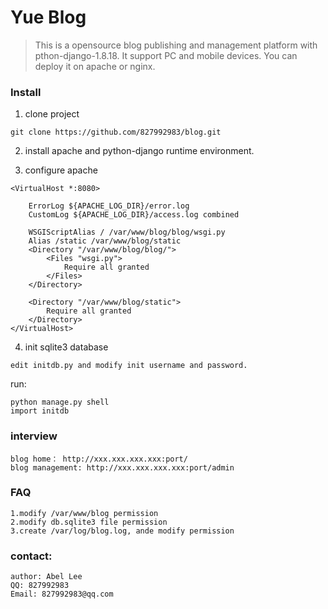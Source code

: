 # Yue Blog
>This is a opensource blog publishing and management platform with pthon-django-1.8.18. It support PC and mobile devices. 
>You can deploy it on apache or nginx.
### Install
1. clone project
```
git clone https://github.com/827992983/blog.git
```
2. install apache and python-django runtime environment.

3. configure apache 
```
<VirtualHost *:8080>

	ErrorLog ${APACHE_LOG_DIR}/error.log
	CustomLog ${APACHE_LOG_DIR}/access.log combined

	WSGIScriptAlias / /var/www/blog/blog/wsgi.py
	Alias /static /var/www/blog/static
	<Directory "/var/www/blog/blog/">
		<Files "wsgi.py">
			Require all granted
		</Files>
	</Directory>

	<Directory "/var/www/blog/static">
		Require all granted
	</Directory>
</VirtualHost>
```
4. init sqlite3 database
```
edit initdb.py and modify init username and password.
```
run:
```
python manage.py shell
import initdb
```
### interview
```
blog home： http://xxx.xxx.xxx.xxx:port/
blog management: http://xxx.xxx.xxx.xxx:port/admin
```
### FAQ
```
1.modify /var/www/blog permission
2.modify db.sqlite3 file permission
3.create /var/log/blog.log, ande modify permission
```
### contact:
```
author: Abel Lee 
QQ: 827992983 
Email: 827992983@qq.com
```
